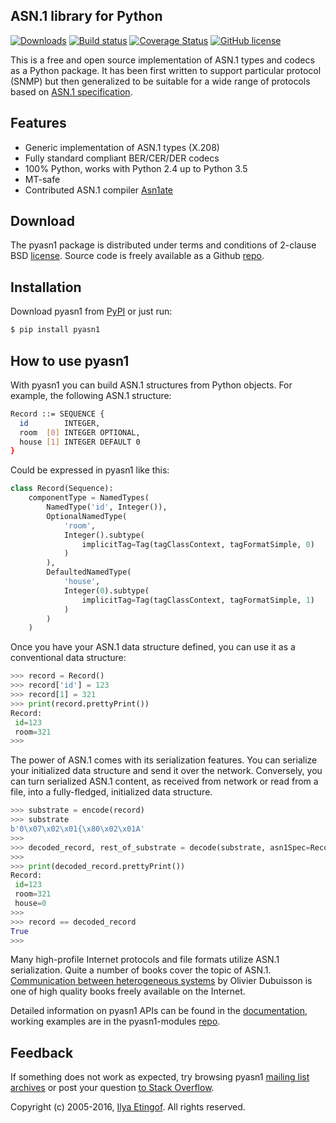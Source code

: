
ASN.1 library for Python
------------------------
[![Downloads](https://img.shields.io/pypi/dm/pyasn1.svg)](https://pypi.python.org/pypi/pyasn1)
[![Build status](https://travis-ci.org/etingof/pyasn1.svg?branch=master)](https://secure.travis-ci.org/etingof/pyasn1)
[![Coverage Status](https://img.shields.io/codecov/c/github/etingof/pyasn1.svg)](https://codecov.io/github/etingof/pyasn1)
[![GitHub license](https://img.shields.io/badge/license-BSD-blue.svg)](https://raw.githubusercontent.com/etingof/pyasn1/master/LICENSE.txt)

This is a free and open source implementation of ASN.1 types and codecs
as a Python package. It has been first written to support particular
protocol (SNMP) but then generalized to be suitable for a wide range
of protocols based on
[ASN.1 specification](https://www.itu.int/rec/dologin_pub.asp?lang=e&id=T-REC-X.208-198811-W!!PDF-E&type=items).

Features
--------

* Generic implementation of ASN.1 types (X.208)
* Fully standard compliant BER/CER/DER codecs
* 100% Python, works with Python 2.4 up to Python 3.5
* MT-safe
* Contributed ASN.1 compiler [Asn1ate](https://github.com/kimgr/asn1ate)

Download
--------

The pyasn1 package is distributed under terms and conditions of 2-clause
BSD [license](http://pyasn1.sourceforge.net/license.html). Source code is freely
available as a Github [repo](https://github.com/etingof/pyasn1).

Installation
------------

Download pyasn1 from [PyPI](https://pypi.python.org/pypi/pyasn1) or just run:

```bash
$ pip install pyasn1
```

How to use pyasn1
-----------------

With pyasn1 you can build ASN.1 structures from Python objects. For example, the
following ASN.1 structure:

```bash
Record ::= SEQUENCE {
  id        INTEGER,
  room  [0] INTEGER OPTIONAL,
  house [1] INTEGER DEFAULT 0
}
```

Could be expressed in pyasn1 like this:

```python
class Record(Sequence):
    componentType = NamedTypes(
        NamedType('id', Integer()),
        OptionalNamedType(
            'room',
            Integer().subtype(
                implicitTag=Tag(tagClassContext, tagFormatSimple, 0)
            )
        ),
        DefaultedNamedType(
            'house', 
            Integer(0).subtype(
                implicitTag=Tag(tagClassContext, tagFormatSimple, 1)
            )
        )
    )
```

Once you have your ASN.1 data structure defined, you can use it as a conventional
data structure:

```python
>>> record = Record()
>>> record['id'] = 123
>>> record[1] = 321
>>> print(record.prettyPrint())
Record:
 id=123
 room=321
>>>
```

The power of ASN.1 comes with its serialization features. You can serialize your
initialized data structure and send it over the network. Conversely, you can
turn serialized ASN.1 content, as received from network or read from a file,
into a fully-fledged, initialized data structure.

```python
>>> substrate = encode(record)
>>> substrate
b'0\x07\x02\x01{\x80\x02\x01A'
>>>
>>> decoded_record, rest_of_substrate = decode(substrate, asn1Spec=Record())
>>>
>>> print(decoded_record.prettyPrint())
Record:
 id=123
 room=321
 house=0
>>>
>>> record == decoded_record
True
>>>
```

Many high-profile Internet protocols and file formats utilize ASN.1 serialization.
Quite a number of books cover the topic of ASN.1. 
[Communication between heterogeneous systems](http://www.oss.com/asn1/dubuisson.html)
by Olivier Dubuisson is one of high quality books freely available on the Internet.

Detailed information on pyasn1 APIs can be found in the
[documentation](http://pyasn1.sourceforge.net),
working examples are in the pyasn1-modules
[repo](https://github.com/etingof/pyasn1-modules).

Feedback
--------

If something does not work as expected, try browsing pyasn1
[mailing list archives](https://sourceforge.net/p/pyasn1/mailman/pyasn1-users/)
or post your question
[to Stack Overflow](http://stackoverflow.com/questions/ask).  

Copyright (c) 2005-2016, [Ilya Etingof](http://ilya@glas.net).
All rights reserved.

